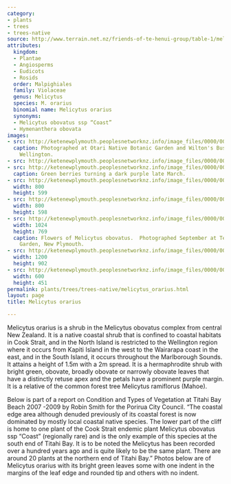 ```yaml
---
category:
- plants
- trees
- trees-native
source: http://www.terrain.net.nz/friends-of-te-henui-group/table-1/melicytus-obovatus-ssp-coast.html
attributes:
  kingdom:
  - Plantae
  - Angiosperms
  - Eudicots
  - Rosids
  order: Malpighiales
  family: Violaceae
  genus: Melicytus
  species: M. orarius
  binomial name: Melicytus orarius
  synonyms:
  - Melicytus obovatus ssp “Coast”
  - Hymenanthera obovata
images:
- src: http://ketenewplymouth.peoplesnetworknz.info/image_files/0000/0003/2314/Melicytus_obovatus_ssp_%E2%80%9CCoast%E2%80%9D.JPG
  caption: Photographed at Otari Native Botanic Garden and Wilton's Bush Reserve.
    Wellington.
- src: http://ketenewplymouth.peoplesnetworknz.info/image_files/0000/0003/2319/Melicytus_obovatus_ssp_%E2%80%9CCoast%E2%80%9D-001.JPG
- src: http://ketenewplymouth.peoplesnetworknz.info/image_files/0000/0003/2324/Melicytus_obovatus_ssp_%E2%80%9CCoast%E2%80%9D-002.JPG
  caption: Green berries turning a dark purple late March.
- src: http://ketenewplymouth.peoplesnetworknz.info/image_files/0000/0005/3564/Melicytus_obovatus-002.JPG
  width: 800
  height: 599
- src: http://ketenewplymouth.peoplesnetworknz.info/image_files/0000/0005/3569/Melicytus_obovatus-003.JPG
  width: 800
  height: 598
- src: http://ketenewplymouth.peoplesnetworknz.info/image_files/0000/0008/3508/Melicytus_obovatus-006.JPG
  width: 1024
  height: 769
  caption: Flowers of Melicytus obovatus.  Photographed September at Te Kainga Marire
    Garden, New Plymouth.
- src: http://ketenewplymouth.peoplesnetworknz.info/image_files/0000/0008/3498/Melicytus_obovatus-002.JPG
  width: 1200
  height: 902
- src: http://ketenewplymouth.peoplesnetworknz.info/image_files/0000/0008/3503/Melicytus_obovatus-007.JPG
  width: 600
  height: 451
permalink: plants/trees/trees-native/melicytus_orarius.html
layout: page
title: Melicytus orarius

---
```

Melicytus orarius is a shrub in the Melicytus obovatus complex from central New Zealand. It is a native coastal shrub that is confined to coastal habitats in Cook Strait, and in the North Island is restricted to the Wellington region where it occurs from Kapiti Island in the west to the Wairarapa coast in the east, and in the South Island, it occurs throughout the Marlborough Sounds. It attains a height of 1.5m with a 2m spread. It is a hermaphrodite shrub with bright green, obovate, broadly obovate or narrowly obovate leaves that have a distinctly retuse apex and the petals have a prominent purple margin. It is a relative of the common forest tree Melicytus ramiflorus (Mahoe).

Below is part of a report on Condition and Types of Vegetation at Titahi Bay Beach 2007 -2009 by Robin Smith for the Porirua City Council. 
“The coastal edge area although denuded previously of its coastal forest is now dominated by mostly local coastal native species. The lower part of the cliff is home to one plant of the Cook Strait endemic plant Melicytus obovatus ssp “Coast” (regionally rare) and is the only example of this species at the south end of Titahi Bay. It is to be noted the Melicytus has been recorded over a hundred years ago and is quite likely to be the same plant. There are around 20 plants at the northern end of Titahi Bay.”
Photos below are of Melicytus orarius with its bright green leaves some with one indent in the margins of the leaf edge and rounded tip and others with no indent.
